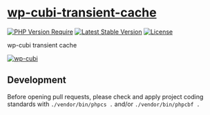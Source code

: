 # [wp-cubi-transient-cache](https://github.com/globalis-ms/wp-cubi-transient-cache)

[![PHP Version Require](https://img.shields.io/packagist/dependency-v/globalis/wp-cubi-transient-cache/php?color=%233fb911)](https://github.com/globalis-ms/wp-cubi-transient-cache/blob/master/composer.json)
[![Latest Stable Version](https://poser.pugx.org/globalis/wp-cubi-transient-cache/v/stable)](https://packagist.org/packages/globalis/wp-cubi)
[![License](https://poser.pugx.org/globalis/wp-cubi/license)](https://github.com/globalis-ms/wp-cubi/blob/master/LICENSE.md)

wp-cubi transient cache

[![wp-cubi](https://github.com/globalis-ms/wp-cubi/raw/master/.resources/wp-cubi-500x175.jpg)](https://github.com/globalis-ms/wp-cubi/)

## Development

Before opening pull requests, please check and apply project coding standards with `./vendor/bin/phpcs .` and/or `./vendor/bin/phpcbf .`
